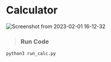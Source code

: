# Calculator

![Screenshot from 2023-02-01 16-12-32](https://user-images.githubusercontent.com/116708762/216099245-45dd4f26-50eb-40c6-9af0-a19bd3d843ea.png)


> ### Run Code
```
python3 run_calc.py
```
